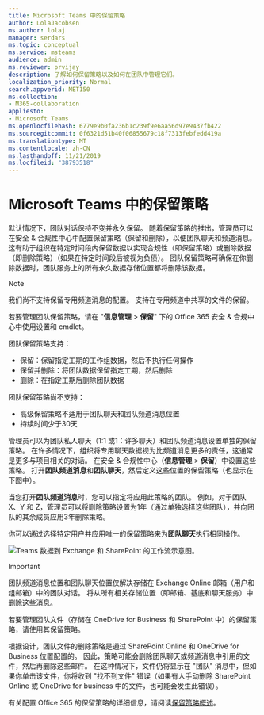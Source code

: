 ```yaml
---
title: Microsoft Teams 中的保留策略
author: LolaJacobsen
ms.author: lolaj
manager: serdars
ms.topic: conceptual
ms.service: msteams
audience: admin
ms.reviewer: prvijay
description: 了解如何保留策略以及如何在团队中管理它们。
localization_priority: Normal
search.appverid: MET150
ms.collection:
- M365-collaboration
appliesto:
- Microsoft Teams
ms.openlocfilehash: 6779e9b0fa236b1c239f9e6aa56d97e9437fb422
ms.sourcegitcommit: 0f6321d51b40f06855679c18f7313febfedd419a
ms.translationtype: MT
ms.contentlocale: zh-CN
ms.lasthandoff: 11/21/2019
ms.locfileid: "38793518"
---
```

# <a name="retention-policies-in-microsoft-teams"></a>Microsoft Teams 中的保留策略

默认情况下，团队对话保持不变并永久保留。 随着保留策略的推出，管理员可以在安全 & 合规性中心中配置保留策略（保留和删除），以便团队聊天和频道消息。 这有助于组织在特定时间段内保留数据以实现合规性（即保留策略）或删除数据（即删除策略）（如果在特定时间段后被视为负债）。 团队保留策略可确保在你删除数据时，团队服务上的所有永久数据存储位置都将删除该数据。

> [!NOTE]
> 我们尚不支持保留专用频道消息的配置。 支持在专用频道中共享的文件的保留。

若要管理团队保留策略，请在 "**信息管理** > **保留**" 下的 Office 365 安全 & 合规中心中使用设置和 cmdlet。

团队保留策略支持： 
    
- 保留：保留指定工期的工作组数据，然后不执行任何操作
- 保留并删除：将团队数据保留指定工期，然后删除
- 删除：在指定工期后删除团队数据

团队保留策略尚不支持：

- 高级保留策略不适用于团队聊天和团队频道消息位置
- 持续时间少于30天

管理员可以为团队私人聊天（1:1 或1：许多聊天）和团队频道消息设置单独的保留策略。 在许多情况下，组织将专用聊天数据视为比频道消息更多的责任，这通常是更多与项目相关的对话。 在安全 & 合规性中心（**信息管理** > **保留**）中设置这些策略。 打开**团队频道消息**和**团队聊天**，然后定义这些位置的保留策略（也显示在下图中）。 

当您打开**团队频道消息**时，您可以指定将应用此策略的团队。 例如，对于团队 X、Y 和 Z，管理员可以将删除策略设置为1年（通过单独选择这些团队），并向团队的其余成员应用3年删除策略。 

你可以通过选择特定用户并应用唯一的保留策略来为**团队聊天**执行相同操作。 

![Teams 数据到 Exchange 和 SharePoint 的工作流示意图。](media/Retention-Policies.png)


> [!IMPORTANT]
> 团队频道消息位置和团队聊天位置仅解决存储在 Exchange Online 邮箱（用户和组邮箱）中的团队对话。 将从所有相关存储位置（即邮箱、基底和聊天服务）中删除这些消息。 
> 
> 若要管理团队文件（存储在 OneDrive for Business 和 SharePoint 中）的保留策略，请使用其保留策略。

根据设计，团队文件的删除策略是通过 SharePoint Online 和 OneDrive for Business 位置配置的。 因此，策略可能会删除团队聊天或频道消息中引用的文件，然后再删除这些邮件。 在这种情况下，文件仍将显示在 "团队" 消息中，但如果你单击该文件，你将收到 "找不到文件" 错误（如果有人手动删除 SharePoint Online 或 OneDrive for business 中的文件，也可能会发生此错误）。

有关配置 Office 365 的保留策略的详细信息，请阅读[保留策略概述](https://support.office.com/article/overview-of-retention-policies-5e377752-700d-4870-9b6d-12bfc12d2423)。
 
